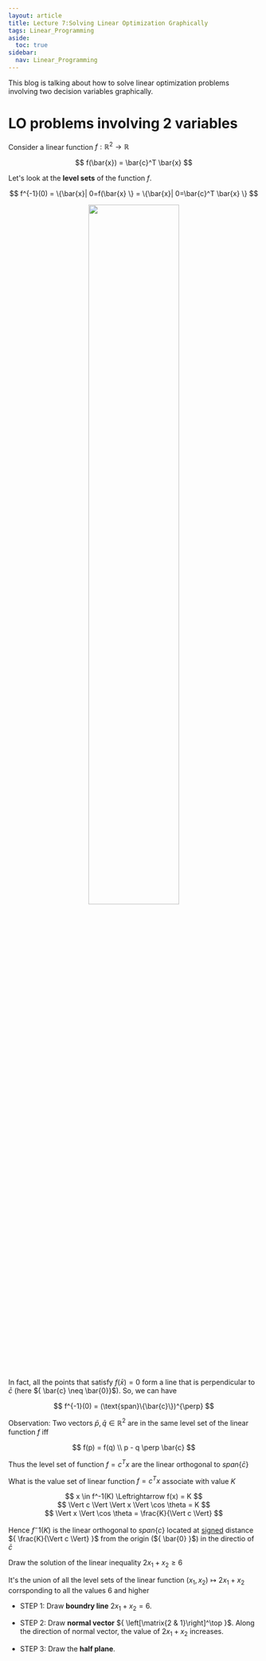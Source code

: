 ```yaml
---
layout: article
title: Lecture 7:Solving Linear Optimization Graphically
tags: Linear_Programming
aside:
  toc: true
sidebar:
  nav: Linear_Programming
---
```


This blog is talking about how to solve linear optimization problems involving two decision variables graphically.

<!--more-->

# LO problems involving 2 variables

Consider a linear function ${ f:\mathbb{R}^2 \rightarrow \mathbb{R} }$

<center>$$
f(\bar{x}) = \bar{c}^T \bar{x}
$$</center>

Let's look at the <b>level sets</b> of the function ${ f }$. 

<center>$$
f^{-1}(0) = \{\bar{x}| 0=f(\bar{x} \} = \{\bar{x}| 0=\bar{c}^T \bar{x} \}
$$</center>

<p align="center">
    <img src="/post_image/Linear_Programming
/LO1-7_span_perp.png" width="60%">
</p>

In fact, all the points that satisfy ${ f(\bar{x}) = 0 }$ form a line that is perpendicular to ${\bar{c}  }$ (here ${ \bar{c} \neq \bar{0}}$). So, we can have

<center>$$
f^{-1}(0) = (\text{span}\{\bar{c}\})^{\perp}
$$</center>


Observation: Two vectors ${ \bar{p},\bar{q} \in \mathbb{R}^2 }$ are in the same level set of the linear function ${ f }$ iff

<center>$$
f(p) = f(q) \\
p - q \perp \bar{c}
$$</center>

Thus the level set of function ${ f = c^T x }$ are the linear orthogonal to ${ span\{\bar{c}\} }$

What is the value set of linear function ${ f=c^Tx }$ associate with value ${ K }$

<center>$$
x \in f^-1(K) \Leftrightarrow f(x) = K
$$</center>

<center>$$
\Vert c \Vert \Vert x \Vert \cos \theta = K
$$</center>

<center>$$
\Vert x \Vert \cos \theta = \frac{K}{\Vert c \Vert}
$$</center>

Hence ${ f^-1(K) }$ is the linear orthogonal to ${ span\{c\} }$ located at <u>signed</u> distance ${ \frac{K}{\Vert c \Vert} }$ from the origin (${ \bar{0} }$) in the directio of ${ \bar{c} }$


Draw the solution of the linear inequality ${ 2x_1+ x_2 \geq 6 }$

It's the union of all the level sets of the linear function ${ (x_1,x_2) \mapsto 2x_1 + x_2 }$ corrsponding to all the values ${ 6 }$ and higher

* STEP 1: Draw <b>boundry line</b> ${ 2x_1+ x_2 = 6 }$.

* STEP 2: Draw <b>normal vector</b> ${ \left[\matrix{2 & 1}\right]^\top }$. Along the direction of normal vector, the value of ${2x_1 + x_2  }$ increases.

* STEP 3: Draw the <b>half plane</b>. 



